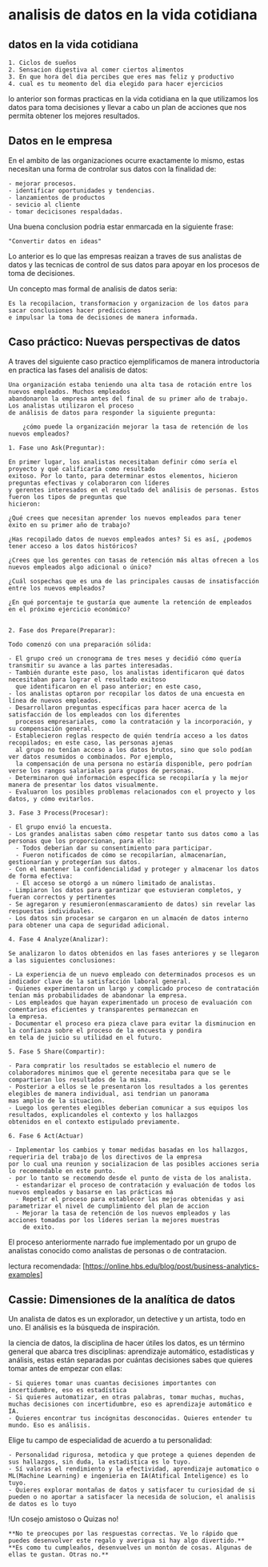 # analisis de datos en la vida cotidiana

## datos en la vida cotidiana

    1. Ciclos de sueños
    2. Sensacion digestiva al comer ciertos alimentos
    3. En que hora del dia percibes que eres mas feliz y productivo
    4. cual es tu meomento del dia elegido para hacer ejercicios

lo anterior son formas practicas en la vida cotidiana en la que utilizamos los datos para toma decisiones
y llevar a cabo un plan de acciones que nos permita obtener los mejores resultados.

## Datos en le empresa

En el ambito de las organizaciones ocurre exactamente lo mismo, estas necesitan una forma de controlar sus datos
con la finalidad de:

    - mejorar procesos.
    - identificar oportunidades y tendencias.
    - lanzamientos de productos
    - sevicio al cliente
    - tomar decicisones respaldadas.

Una buena conclusion podria estar enmarcada en la siguiente frase:

    "Convertir datos en ideas"

Lo anterior es lo que las empresas reaizan a traves de sus analistas de datos y las tecnicas de control de sus datos
para apoyar en los procesos de toma de decisiones.

Un concepto mas formal de analisis de datos seria:

    Es la recopilacion, transformacion y organizacion de los datos para sacar conclusiones hacer predicciones
    e impulsar la toma de decisiones de manera informada.

## Caso práctico: Nuevas perspectivas de datos

A traves del siguiente caso practico ejemplificamos de manera introductoria en practica las fases del analisis de
datos:

    Una organización estaba teniendo una alta tasa de rotación entre los nuevos empleados. Muchos empleados
    abandonaron la empresa antes del final de su primer año de trabajo. Los analistas utilizaron el proceso
    de análisis de datos para responder la siguiente pregunta:
        
        ¿cómo puede la organización mejorar la tasa de retención de los nuevos empleados?
    
    1. Fase uno Ask(Preguntar):
    
    En primer lugar, los analistas necesitaban definir cómo sería el proyecto y qué calificaría como resultado
    exitoso. Por lo tanto, para determinar estos elementos, hicieron preguntas efectivas y colaboraron con líderes
    y gerentes interesados en el resultado del análisis de personas. Estos fueron los tipos de preguntas que
    hicieron:

    ¿Qué crees que necesitan aprender los nuevos empleados para tener éxito en su primer año de trabajo?

    ¿Has recopilado datos de nuevos empleados antes? Si es así, ¿podemos tener acceso a los datos históricos?
    
    ¿Crees que los gerentes con tasas de retención más altas ofrecen a los nuevos empleados algo adicional o único?
    
    ¿Cuál sospechas que es una de las principales causas de insatisfacción entre los nuevos empleados?
    
    ¿En qué porcentaje te gustaría que aumente la retención de empleados en el próximo ejercicio económico?


    2. Fase dos Prepare(Preparar):
    
    Todo comenzó con una preparación sólida:

    - El grupo creó un cronograma de tres meses y decidió cómo quería transmitir su avance a las partes interesadas.
    - También durante este paso, los analistas identificaron qué datos necesitaban para lograr el resultado exitoso
      que identificaron en el paso anterior; en este caso,
    - los analistas optaron por recopilar los datos de una encuesta en línea de nuevos empleados.
    - Desarrollaron preguntas específicas para hacer acerca de la satisfacción de los empleados con los diferentes
      procesos empresariales, como la contratación y la incorporación, y su compensación general.
    - Establecieron reglas respecto de quién tendría acceso a los datos recopilados; en este caso, las personas ajenas
      al grupo no tenían acceso a los datos brutos, sino que solo podían ver datos resumidos o combinados. Por ejemplo,
      la compensación de una persona no estaría disponible, pero podrían verse los rangos salariales para grupos de personas.
    - Determinaron qué información específica se recopilaría y la mejor manera de presentar los datos visualmente.
    - Evaluaron los posibles problemas relacionados con el proyecto y los datos, y cómo evitarlos.
    
    3. Fase 3 Process(Procesar):
    
    - El grupo envió la encuesta.
    - Los grandes analistas saben cómo respetar tanto sus datos como a las personas que los proporcionan, para ello:
      - Todos deberian dar su consentimiento para participar.
      - Fueron notificados de cómo se recopilarían, almacenarían, gestionarían y protegerían sus datos.
    - Con el mantener la confidencialidad y proteger y almacenar los datos de forma efectiva:
      - El acceso se otorgó a un número limitado de analistas.
    - Limpiaron los datos para garantizar que estuvieran completos, y fueran correctos y pertinentes
    - Se agregaron y resumieron(enmascaramiento de datos) sin revelar las respuestas individuales.
    - Los datos sin procesar se cargaron en un almacén de datos interno para obtener una capa de seguridad adicional.
  
    4. Fase 4 Analyze(Analizar):
    
    Se analizaron lo datos obtenidos en las fases anteriores y se llegaron a las siguientes conclusiones:
    
    - La experiencia de un nuevo empleado con determinados procesos es un indicador clave de la satisfacción laboral general.
    - Quienes experimentaron un largo y complicado proceso de contratación tenían más probabilidades de abandonar la empresa.
    - Los empleados que hayan experimentado un proceso de evaluación con comentarios eficientes y transparentes permanezcan en
    la empresa.
    - Documentar el proceso era pieza clave para evitar la disminucion en la confianza sobre el proceso de la encuesta y pondira
    en tela de juicio su utilidad en el futuro.

    5. Fase 5 Share(Compartir):

    - Para compratir los resultados se establecio el numero de colaboradores minimos que el gerente necesitaba para que se le
    compartieran los resultados de la misma.
    - Posterior a ellos se le presentaron los resultados a los gerentes elegibles de manera individual, asi tendrian un panorama
    mas amplio de la situacion.
    - Luego los gerentes elegibles deberian comunicar a sus equipos los resultados, explicandoles el contexto y los hallazgos
    obtenidos en el contexto estipulado previamente.

    6. Fase 6 Act(Actuar)

    - Implementar los cambios y tomar medidas basadas en los hallazgos, requeriria del trabajo de los directivos de la empresa
    por lo cual una reunion y socializacion de las posibles acciones seria lo recomendable en este punto.
    - por lo tanto se recomendo desde el punto de vista de los analista.
      - estandarizar el proceso de contratación y evaluación de todos los nuevos empleados y basarse en las prácticas má
      - Repetir el proceso para establecer las mejoras obtenidas y asi parametrizar el nivel de cumplimiento del plan de accion
      - Mejorar la tasa de retención de los nuevos empleados y las acciones tomadas por los líderes serian la mejores muestras
        de exito.

El proceso anteriormente narrado fue implementado por un grupo de analistas conocido como analistas de personas o de contratacion.

lectura recomendada: [https://online.hbs.edu/blog/post/business-analytics-examples]

## Cassie: Dimensiones de la analítica de datos

Un analista de datos es un explorador, un detective y un artista, todo en uno. El análisis es la búsqueda de inspiración.

la ciencia de datos, la disciplina de hacer útiles los datos, es un término general que abarca tres disciplinas: aprendizaje automático,
estadísticas y análisis, estas están separadas por cuántas decisiones sabes que quieres tomar antes de empezar con ellas:

    - Si quieres tomar unas cuantas decisiones importantes con incertidumbre, eso es estadística
    - Si quieres automatizar, en otras palabras, tomar muchas, muchas, muchas decisiones con incertidumbre, eso es aprendizaje automático e IA.
    - Quieres encontrar tus incógnitas desconocidas. Quieres entender tu mundo. Eso es análisis.

Elige tu campo de especialidad de acuerdo a tu personalidad:

    - Personalidad rigurosa, metodica y que protege a quienes dependen de sus hallazgos, sin duda, la estadistica es lo tuyo.
    - Sí valoras el rendimiento y la efectividad, aprendizaje automatico o ML(Machine Learning) e ingenieria en IA(Atifical Inteligence) es lo tuyo.
    - Quieres explorar montañas de datos y satisfacer tu curiosidad de si pueden o no aportar a satisfacer la necesida de solucion, el analisis
    de datos es lo tuyo

!Un cosejo amistoso o Quizas no!

    **No te preocupes por las respuestas correctas. Ve lo rápido que puedes desenvolver este regalo y averigua si hay algo divertido.**
    **Es como tu cumpleaños, desenvuelves un montón de cosas. Algunas de ellas te gustan. Otras no.**
